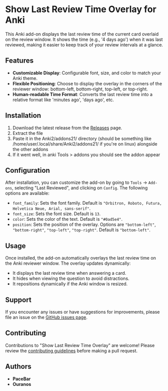 # Show Last Review Time Overlay for Anki

This Anki add-on displays the last review time of the current card overlaid on the review window. It shows the time (e.g., '4 days ago') when it was last reviewed, making it easier to keep track of your review intervals at a glance.

## Features

- **Customizable Display**: Configurable font, size, and color to match your Anki theme.
- **Flexible Positioning**: Choose to display the overlay in the corners of the reviewer window: bottom-left, bottom-right, top-left, or top-right.
- **Human-readable Time Format**: Converts the last review time into a relative format like 'minutes ago', 'days ago', etc.

## Installation

1. Download the latest release from the [Releases](https://github.com/CrudeArc/Last-Reviewed) page.
2. Extract the file
3. Paste it in the Anki2/addons21/ directory (should be something like /home/user/.local/share/Anki2/addons21/ if you're on linux) alongside the other addons
4. If it went well, in anki Tools > addons you should see the addon appear

## Configuration

After installation, you can customize the add-on by going to `Tools` -> `Add-ons`, selecting "Last Reviewed", and clicking on `Config`. The following options are available:

- `font_family`: Sets the font family. Default is `"Orbitron, Roboto, Futura, Helvetica Neue, Arial, sans-serif"`.
- `font_size`: Sets the font size. Default is `13`.
- `color`: Sets the color of the text. Default is `"#0ad5e4"`.
- `position`: Sets the position of the overlay. Options are `"bottom-left"`, `"bottom-right"`, `"top-left"`, `"top-right"`. Default is `"bottom-left"`.

## Usage

Once installed, the add-on automatically overlays the last review time on the Anki reviewer window. The overlay updates dynamically:

- It displays the last review time when answering a card.
- It hides when viewing the question to avoid distractions.
- It repositions dynamically if the Anki window is resized.

## Support

If you encounter any issues or have suggestions for improvements, please file an issue on the [GitHub issues page](https://github.com/your-github-username/anki-last-review-overlay/issues).

## Contributing

Contributions to "Show Last Review Time Overlay" are welcome! Please review the [contributing guidelines](CONTRIBUTING.md) before making a pull request.

## Authors

- **PaceBar**
- **Ouranos**


